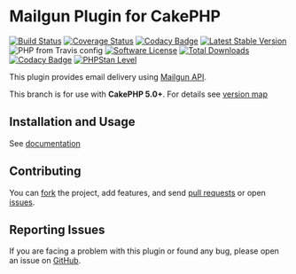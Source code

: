# Mailgun Plugin for CakePHP

[![Build Status](https://img.shields.io/travis/narendravaghela/cakephp-mailgun)](https://travis-ci.org/narendravaghela/cakephp-mailgun)
[![Coverage Status](https://codecov.io/gh/narendravaghela/cakephp-mailgun/branch/master/graph/badge.svg)](https://codecov.io/gh/narendravaghela/cakephp-mailgun)
[![Codacy Badge](https://api.codacy.com/project/badge/Coverage/c1151097165e4f52bf0a41a3b14911db)](https://www.codacy.com/manual/challgren/cakephp-mailgun?utm_source=github.com&utm_medium=referral&utm_content=narendravaghela/cakephp-mailgun&utm_campaign=Badge_Coverage)
[![Latest Stable Version](https://img.shields.io/packagist/v/narendravaghela/cakephp-mailgun)](https://packagist.org/packages/narendravaghela/cakephp-mailgun)
![PHP from Travis config](https://img.shields.io/travis/php-v/narendravaghela/cakephp-mailgun)
[![Software License](https://img.shields.io/badge/license-MIT-brightgreen.svg?style=flat-square)](LICENSE)
[![Total Downloads](https://img.shields.io/packagist/dt/narendravaghela/cakephp-mailgun)](https://packagist.org/packages/narendravaghela/cakephp-mailgun)
[![Codacy Badge](https://api.codacy.com/project/badge/Grade/c1151097165e4f52bf0a41a3b14911db)](https://www.codacy.com/manual/challgren/cakephp-mailgun?utm_source=github.com&amp;utm_medium=referral&amp;utm_content=narendravaghela/cakephp-mailgun&amp;utm_campaign=Badge_Grade)
[![PHPStan Level](https://img.shields.io/badge/PHPStan%20Level-7-brightgreen)](https://github.com/phpstan/phpstan)

This plugin provides email delivery using [Mailgun API](https://www.mailgun.com/).

This branch is for use with **CakePHP 5.0+**. For details see [version map](https://github.com/narendravaghela/cakephp-mailgun/wiki)

## Installation and Usage

See [documentation](https://github.com/narendravaghela/cakephp-mailgun/tree/6.x/docs)

## Contributing
You can [fork](https://help.github.com/articles/fork-a-repo) the project, add features, and send [pull requests](https://help.github.com/articles/using-pull-requests) or open [issues](https://github.com/narendravaghela/cakephp-mailgun/issues).

## Reporting Issues

If you are facing a problem with this plugin or found any bug, please open an issue on [GitHub](https://github.com/narendravaghela/cakephp-mailgun/issues).
